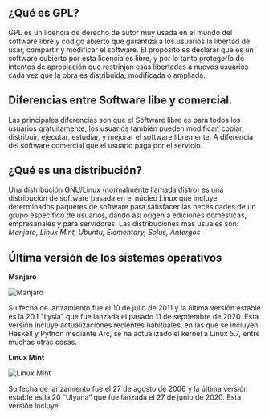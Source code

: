 ## ¿Qué es GPL?
GPL es un licencia de derecho de autor muy usada en el mundo del software libre y código abierto que garantiza a los usuarios la libertad de usar, compartir y modificar el software. El propósito es declarar que es un software cubierto por esta licencia es libre, y por lo tanto protegerlo de intentos de apropiación que restrinjan esas libertades a nuevos usuarios cada vez que la obra es distribuida, modificada o ampliada.

## Diferencias entre Software libe y comercial.
Las principales diferencias son que el Software libre es para todos los usuarios gratuitamente, los usuarios también pueden modificar, copiar, distribuir, ejecutar, estudiar, y mejorar el software libremente.
A diferencia del software comercial que el usuario paga por el servicio.


## ¿Qué es una distribución?
Una distribución GNU/Linux (normalmente llamada distro) es una distribución de software basada en el núcleo Linux que incluye determinados paquetes de software para satisfacer las necesidades de un grupo específico de usuarios, dando así origen a ediciones domésticas, empresariales y para servidores. 
Las distribuciones mas usuales són:
*Manjaro, Linux Mint, Ubuntu, Elementary, Solus, Antergos*


## Última versión de los sistemas operativos
**Manjaro**

![Manjaro](https://png.pngitem.com/pimgs/s/521-5219618_14-28-february-manjaro-logo-hd-png-download.png)

 Su fecha de lanzamiento fue el 10 de julio de 2011 y la última versión estable es la 20.1 "Lysia" que fue lanzada el pasado 11 de septiembre de 2020.
 Esta versión incluye actualizaciones recientes habituales, en las que se incluyen Haskell y Python mediante Arc, se ha actualizado el kernel a Linux 5.7, entre muchas otras cosas.
 
 **Linux Mint**
 
  ![Linux Mint](https://www.omgubuntu.co.uk/wp-content/uploads/2017/11/linux-mint.jpg)
  
  Su fecha de lanzamiento fue el 27 de agosto de 2006 y la última versión estable es la 20 “Ulyana” que fue lanzada el  27 de junio de 2020.
  Esta versión incluye 
  

